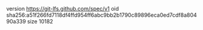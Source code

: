 version https://git-lfs.github.com/spec/v1
oid sha256:a51f266fd7118df4ffd954ff6abc9bb2b1790c89896eca0ed7cdf8a80490a339
size 10182
